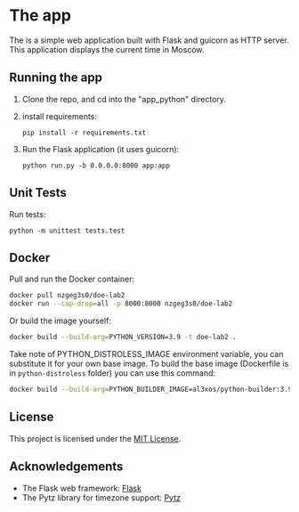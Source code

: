 # The app

The is a simple web application built with Flask and guicorn as HTTP server. This application displays the current time in Moscow.

## Running the app

1.  Clone the repo, and cd into the "app\_python" directory.

2.  install requirements:

        pip install -r requirements.txt

3.  Run the Flask application (it uses guicorn):

        python run.py -b 0.0.0.0:8000 app:app

## Unit Tests

Run tests:

    python -m unittest tests.test

## Docker

Pull and run the Docker container:

```bash
docker pull nzgeg3s0/doe-lab2
docker run --cap-drop=all -p 8000:8000 nzgeg3s0/doe-lab2
```

Or build the image yourself:

```bash
docker build --build-arg=PYTHON_VERSION=3.9 -t doe-lab2 .
```

Take note of PYTHON\_DISTROLESS\_IMAGE environment variable, you can substitute it for your own base image.
To build the base image (Dockerfile is in `python-distroless` folder) you can use this command:

```bash
docker build --build-arg=PYTHON_BUILDER_IMAGE=al3xos/python-builder:3.9-debian11 --build-arg=GOOGLE_DISTROLESS_BASE_IMAGE=gcr.io/distroless/cc -t python-distroless:3.9-debian11 .
```

## License

This project is licensed under the [MIT License](LICENSE).

## Acknowledgements

*   The Flask web framework: [Flask](https://flask.palletsprojects.com/)
*   The Pytz library for timezone support: [Pytz](https://pythonhosted.org/pytz/)
